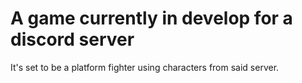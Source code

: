 # A game currently in develop for a discord server
It's set to be a platform fighter using characters from said server.
